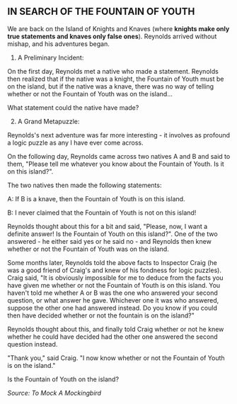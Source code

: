 ## IN SEARCH OF THE FOUNTAIN OF YOUTH

We are back on the Island of Knights and Knaves (where **knights make only true statements and knaves only false ones**). Reynolds arrived without mishap, and his adventures began.

1. A Preliminary Incident:

On the first day, Reynolds met a native who made a statement. Reynolds then realized that if the native was a knight, the Fountain of Youth must be on the island, but if the native was a knave, there was no way of telling whether or not the Fountain of Youth was on the island...

What statement could the native have made?


2. A Grand Metapuzzle:

Reynolds's next adventure was far more interesting - it involves as profound a logic puzzle as any I have ever come across.

On the following day, Reynolds came across two natives A and B and said to them, "Please tell me whatever you know about the Fountain of Youth. Is it on this island?".

The two natives then made the following statements:

A: If B is a knave, then the Fountain of Youth is on this island.

B: I never claimed that the Fountain of Youth is not on this island!

Reynolds thought about this for a bit and said, "Please, now, I want a definite answer! Is the Fountain of Youth on this island?". One of the two answered - he either said yes or he said no - and Reynolds then knew whether or not the Fountain of Youth was on the island.

Some months later, Reynolds told the above facts to Inspector Craig (he was a good friend of Craig's and knew of his fondness for logic puzzles). Craig said, "It is obviously impossible for me to deduce from the facts you have given me whether or not the Fountain of Youth is on this island. You haven't told me whether A or B was the one who answered your second question, or what answer he gave. Whichever one it was who answered, suppose the other one had answered instead. Do you know if you could then have decided whether or not the fountain is on the island?"

Reynolds thought about this, and finally told Craig whether or not he knew whether he could have decided had the other one answered the second question instead.

"Thank you," said Craig. "I now know whether or not the Fountain of Youth is on the island."

Is the Fountain of Youth on the island?


*Source: To Mock A Mockingbird*